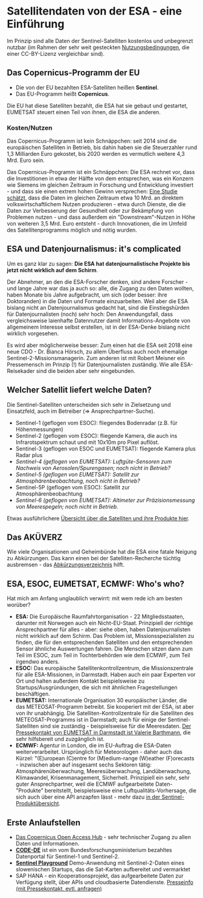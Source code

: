 # Satellitendaten von der ESA - eine Einführung #

Im Prinzip sind alle Daten der Sentinel-Satelliten kostenlos und unbegrenzt nutzbar (im Rahmen der sehr weit gesteckten [Nutzungsbedingungen](https://sentinels.copernicus.eu/documents/247904/690755/Sentinel_Data_Legal_Notice), die einer CC-BY-Lizenz vergleichbar sind). 

## Das Copernicus-Programm der EU ##

- Die von der EU bezahlten ESA-Satelliten heißen **Sentinel**.
- Das EU-Programm heißt **Copernicus**. 

Die EU hat diese Satelliten bezahlt, die ESA hat sie gebaut und gestartet, EUMETSAT steuert einen Teil von ihnen, die ESA die anderen. 

### Kosten/Nutzen ###

Das Copernicus-Programm ist kein Schnäppchen: seit 2014 sind die europäischen Satelliten in Betrieb, bis dahin haben sie 
die Steuerzahler rund 1,3 Milliarden Euro gekostet, bis 2020 werden es vermutlich weitere 4,3 Mrd. Euro sein. 

Das Copernicus-Programm ist ein Schnäppchen: Die ESA rechnet vor, dass die Investitionen in etwa der Hälfte von dem entsprechen, 
was ein Konzern wie Siemens im gleichen Zeitraum in Forschung und Entwicklung investiert - und dass sie einen extrem hohen 
Gewinn versprechen: [Eine Studie schätzt](http://www.copernicus.eu/sites/default/files/library/4_Copernicus_User_Uptake_Strategy.pdf), dass
die Daten im gleichen Zeitraum etwa 10 Mrd. an direktem volkswirtschaftlichem Nutzen produzieren - etwa durch Dienste, die die
Daten zur Verbesserung der Gesundheit oder zur Bekämpfung von Problemen nutzen - und dass außerdem ein "Downstream"-Nutzen in Höhe
von weiteren 3,5 Mrd. Euro entsteht - durch Innovationen, die im Umfeld des Satellitenprogramms möglich und nötig wurden. 

## ESA und Datenjournalismus: it's complicated

Um es ganz klar zu sagen: **Die ESA hat datenjournalistische Projekte bis jetzt nicht wirklich auf dem Schirm**.

Der Abnehmer, an den die ESA-Forscher denken, sind andere Forscher - und lange Jahre war das ja auch so: alle, die
Zugang zu den Daten wollten, haben Monate bis Jahre aufgebracht, um sich (oder besser: ihre Doktoranden) in die Daten 
und Formate einzuarbeiten. Weil aber die ESA bislang nicht an Datenjournalismus gedacht hat, sind die Einstiegshürden für Datenjournalisten (noch) sehr hoch: Den Anwendungsfall, dass vergleichsweise laienhafte Datennutzer damit Informations-Angebote von allgemeinem Interesse selbst erstellen, ist in der ESA-Denke bislang nicht wirklich vorgesehen. 

Es wird aber möglicherweise besser: Zum einen hat die ESA seit 2018 eine neue CDO - Dr. Bianca Hörsch, zu allem Überfluss auch noch ehemalige Sentinel-2-Missionsmanagerin. Zum anderen ist mit Robert Meisner ein Pressemensch im Prinzip (!) für Datenjournalisten zuständig. Wie alle ESA-Reisekader sind die beiden aber sehr eingebunden. 

## Welcher Satellit liefert welche Daten? 

Die Sentinel-Satelliten unterscheiden sich sehr in Zielsetzung und Einsatzfeld, auch im Betreiber (=> Ansprechpartner-Suche). 

* Sentinel-1 (geflogen vom ESOC): fliegendes Bodenradar (z.B. für Höhenmessungen)
* Sentinel-2 (geflogen vom ESOC): fliegende Kamera, die auch ins Infrarotspektrum schaut und mit 10x10m pro Pixel auflöst. 
* Sentinel-3 (geflogen von ESOC und EUMETSAT): fliegende Kamera plus Radar plus 
* _Sentinel-4 (geflogen von EUMETSAT): Luftgüte-Sensoren zum Nachweis von Aerosolen/Spurengasen; noch nicht in Betrieb?_
* _Sentinel-5 (geflogen von EUMETSAT): Satellit zur Atmosphärenbeobachtung, noch nicht in Betrieb?_
* Sentinel-5P (geflogen vom ESOC): Satellit zur Atmosphärenbeobachtung
* _Sentinel-6 (geflogen von EUMETSAT): Altimeter zur Präzisionsmessung von Meerespegeln; noch nicht in Betrieb._ 

Etwas ausführlichere [Übersicht über die Satelliten und ihre Produkte hier](../master/sentinel-produkte.md).

## Das AKÜVERZ

Wie viele Organisationen und Geheimbünde hat die ESA eine fatale Neigung zu Abkürzungen. Das kann einen bei der Satelliten-Recherche tüchtig ausbremsen - das [Abkürzungsverzeichnis](../blob/master/SUHET%20Acronyms.pdf) hilft. 

## ESA, ESOC, EUMETSAT, ECMWF: Who's who?

Hat mich am Anfang unglaublich verwirrt: mit wem rede ich am besten worüber? 

- __ESA:__ Die Europäische Raumfahrtorganisation - 22 Mitgliedsstaaten, darunter mit Norwegen auch ein Nicht-EU-Staat. Prinzipiell der richtige Ansprechpartner für alles - aber: siehe oben, haben Datenjournalisten nicht wirklich auf dem Schirm. Das Problem ist, Missionsspezialisten zu finden, die für den entsprechenden Satelliten und den entsprechenden Sensor ähnliche Auswertungen fahren. Die Menschen sitzen dann zum Teil im ESOC, zum Teil in Tochterbehörden wie dem ECMWF, zum Teil irgendwo anders. 
- __ESOC:__ Das europäische Satellitenkontrollzentrum, die Missionszentrale für alle ESA-Missionen, in Darmstadt. Haben auch ein paar Experten vor Ort und halten außerdem Kontakt beispielsweise zu Startups/Ausgründungen, die sich mit ähnlichen Fragestellungen beschäftigen. 
- __EUMETSAT:__ Internationale Organisation 30 europäischer Länder, die das METEOSAT-Programm betreibt. Sie kooperiert mit der ESA, ist aber von ihr unabhängig. Die Satelliten-Kontrollzentrale für die Satelliten des METEOSAT-Programms ist in Darmstadt; auch für einige der Sentinel-Satelliten sind sie zuständig - beispielsweise für die Meeresdaten. [Der Pressekontakt von EUMETSAT in Darmstadt ist Valerie Barthmann](https://www.eumetsat.int/website/home/EUMETSATfortheMedia/index.html), die sehr hilfsbereit und zuzgänglich ist.  
- __ECMWF:__ Agentur in London, die im EU-Auftrag die ESA-Daten weiterverarbeitet. Ursprünglich für Meteorologen - daher auch das Kürzel: "(E)uropean
(C)entre for (M)edium-range (W)eather (F)orecasts - inzwischen aber auf insgesamt sechs Sektoren tätig: Atmosphärenüberwachung, Meeresüberwachung, Landüberwachung, Klimawandel, Krisenmanagement, Sicherheit. Prinzipiell ein sehr, sehr guter Ansprechpartner, weil die ECMWF aufgearbeitete Daten-"Produkte" bereitstellt, beispielsweise eine Luftqualitäts-Vorhersage, die sich auch über eine API anzapfen lässt - mehr dazu [in der Sentinel-Produktübersicht](../blob/master/sentinel-produkte.md#ecmwf).

## Erste Anlaufstellen ##

- [Das Copernicus Open Access Hub](https://scihub.copernicus.eu/) - sehr technischer Zugang zu allen Daten und Informationen.
- [**CODE-DE**](http://code-de.org) ist ein vom Bundesforschungsministerium bezahltes Datenportal für Sentinel-1 und Sentinel-2. 
- [**Sentinel Playground**](http://apps.sentinel-hub.com/sentinel-playground/) Demo-Anwendung mit Sentinel-2-Daten eines slowenischen Startups, das die Sat-Karten aufbereitet und vermarktet
- SAP HANA - ein Kooperationsprojekt, das aufgearbeitete Daten zur Verfügung stellt, über APIs und cloudbasierte Datendienste. [Presseinfo (mit Pressekontakt, evtl. anfragen)](https://news.sap.com/germany/sap-hana-esa-muenchner-rueck/)
